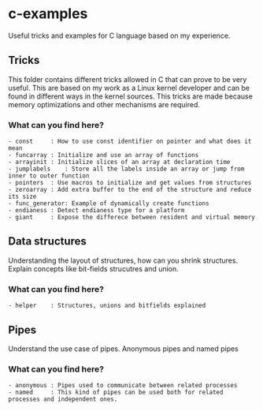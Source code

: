 # c-examples

Useful tricks and examples for C language based on my experience.

## Tricks

This folder contains different tricks allowed in C that can prove to be very useful. This are based on my work as a Linux kernel developer and can be found in different ways in the kernel sources. This tricks are made because memory optimizations and other mechanisms are required.

### What can you find here?

```
- const		: How to use const identifier on pointer and what does it mean
- funcarray	: Initialize and use an array of functions
- arrayinit	: Initialize slices of an array at declaration time
- jumplabels	: Store all the labels inside an array or jump from inner to outer function
- pointers	: Use macros to initialize and get values from structures
- zeroarray	: Add extra buffer to the end of the structure and reduce its size
- func_generator: Example of dynamically create functions
- endianess	: Detect endianess type for a platform
- giant		: Expose the differece between resident and virtual memory
```

## Data structures

Understanding the layout of structures, how can you shrink structures. Explain concepts like bit-fields strucutres and union.

### What can you find here?

```
- helper	: Structures, unions and bitfields explained
```

## Pipes

Understand the use case of pipes. Anonymous pipes and named pipes

### What can you find here?

```
- anonymous	: Pipes used to communicate between related processes
- named		: This kind of pipes can be used both for related processes and independent ones.
```
